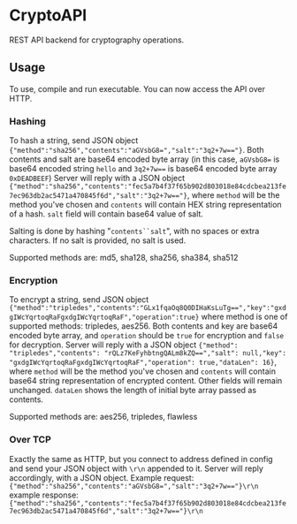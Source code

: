# CryptoAPI
REST API backend for cryptography operations.

## Usage
To use, compile and run executable. You can now access the API over HTTP.

### Hashing
To hash a string, send JSON object `{"method":"sha256","contents":"aGVsbG8=","salt":"3q2+7w=="}`. Both contents and salt are base64 encoded byte array (in this case, `aGVsbG8=` is base64 encoded string `hello` and `3q2+7w==` is base64 encoded byte array `0xDEADBEEF`)
Server will reply with a JSON object `{"method":"sha256","contents":"fec5a7b4f37f65b902d803018e84cdcbea213fe7ec963db2ac5471a470845f6d","salt":"3q2+7w=="}`, where `method` will be the method you've chosen and `contents` will contain HEX string representation of a hash. `salt` field will contain base64 value of salt.

Salting is done by hashing "`contents``salt`", with no spaces or extra characters. If no salt is provided, no salt is used.

Supported methods are: md5, sha128, sha256, sha384, sha512

### Encryption
To encrypt a string, send JSON object `{"method":"tripledes","contents":"GLx1fqaOq8Q0DIHaKsLuTg==","key":"gxdgIWcYqrtoqRaFgxdgIWcYqrtoqRaF","operation":true}`
where method is one of supported methods: tripledes, aes256. Both contents and key are base64 encoded byte array, and `operation` should be `true` for encryption and `false` for decryption.
Server will reply with a JSON object `{"method": "tripledes","contents": "rQLz7KeFyhbtngQALm8kZQ==","salt": null,"key": "gxdgIWcYqrtoqRaFgxdgIWcYqrtoqRaF","operation": true,"dataLen": 16}`, where `method` will be the method you've chosen and `contents` will contain base64 string representation of encrypted content. Other fields will remain unchanged. `dataLen` shows the length of initial byte array passed as contents.

Supported methods are: aes256, tripledes, flawless

### Over TCP
Exactly the same as HTTP, but you connect to address defined in config and send your JSON object with `\r\n` appended to it. Server will reply accordingly, with a JSON object. Example request: `{"method":"sha256","contents":"aGVsbG8=","salt":"3q2+7w=="}\r\n` example response: `{"method":"sha256","contents":"fec5a7b4f37f65b902d803018e84cdcbea213fe7ec963db2ac5471a470845f6d","salt":"3q2+7w=="}\r\n`
